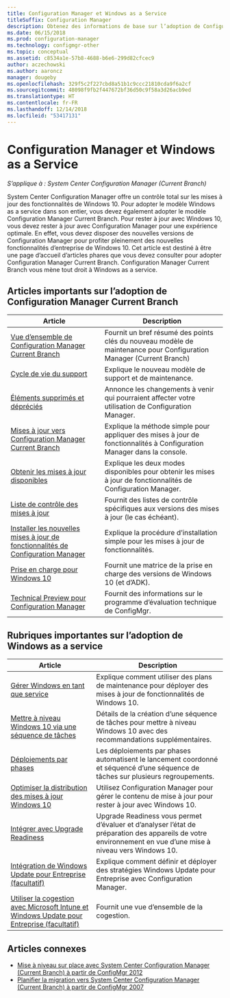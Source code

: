 ```yaml
---
title: Configuration Manager et Windows as a Service
titleSuffix: Configuration Manager
description: Obtenez des informations de base sur l’adoption de Configuration Manager Current Branch pour la prise en charge de Windows as a service.
ms.date: 06/15/2018
ms.prod: configuration-manager
ms.technology: configmgr-other
ms.topic: conceptual
ms.assetid: c8534a1e-57b8-4688-b6e6-299d82cfcec9
author: aczechowski
ms.author: aaroncz
manager: dougeby
ms.openlocfilehash: 329f5c2f227cbd8a51b1c9ccc21810cda9f6a2cf
ms.sourcegitcommit: 48098f9fb2f447672bf36d50c9f58a3d26acb9ed
ms.translationtype: HT
ms.contentlocale: fr-FR
ms.lasthandoff: 12/14/2018
ms.locfileid: "53417131"
---
```

# <a name="configuration-manager-and-windows-as-a-service"></a>Configuration Manager et Windows as a Service

*S’applique à : System Center Configuration Manager (Current Branch)*

System Center Configuration Manager offre un contrôle total sur les mises à jour des fonctionnalités de Windows 10. Pour adopter le modèle Windows as a service dans son entier, vous devez également adopter le modèle Configuration Manager Current Branch. Pour rester à jour avec Windows 10, vous devez rester à jour avec Configuration Manager pour une expérience optimale. En effet, vous devez disposer des nouvelles versions de Configuration Manager pour profiter pleinement des nouvelles fonctionnalités d’entreprise de Windows 10. Cet article est destiné à être une page d’accueil d’articles phares que vous devez consulter pour adopter Configuration Manager Current Branch. Configuration Manager Current Branch vous mène tout droit à Windows as a service.

## <a name="key-articles-about-adopting-configuration-manager-current-branch"></a>Articles importants sur l’adoption de Configuration Manager Current Branch

| Article        | Description          | 
| ------------- |-------------|
|[Vue d’ensemble de Configuration Manager Current Branch](/sccm/core/plan-design/changes/whats-new-incremental-versions)|Fournit un bref résumé des points clés du nouveau modèle de maintenance pour Configuration Manager (Current Branch)|
|[Cycle de vie du support](/sccm/core/servers/manage/current-branch-versions-supported)|Explique le nouveau modèle de support et de maintenance.|
|[Éléments supprimés et dépréciés](/sccm//core/plan-design/changes/deprecated/removed-and-deprecated)|Annonce les changements à venir qui pourraient affecter votre utilisation de Configuration Manager.|
|[Mises à jour vers Configuration Manager Current Branch](/sccm/core/servers/manage/updates)|Explique la méthode simple pour appliquer des mises à jour de fonctionnalités à Configuration Manager dans la console.|
|[Obtenir les mises à jour disponibles](/sccm/core/servers/manage/install-in-console-updates#get-available-updates)|Explique les deux modes disponibles pour obtenir les mises à jour de fonctionnalités de Configuration Manager.|
|[Liste de contrôle des mises à jour](/sccm/core/servers/manage/install-in-console-updates#bkmk_beforeinstall)|Fournit des listes de contrôle spécifiques aux versions des mises à jour (le cas échéant).| 
|[Installer les nouvelles mises à jour de fonctionnalités de Configuration Manager](/sccm/core/servers/manage/install-in-console-updates#bkmk_install)|Explique la procédure d’installation simple pour les mises à jour de fonctionnalités.|
|[Prise en charge pour Windows 10](/sccm/core/plan-design/configs/support-for-windows-10)|Fournit une matrice de la prise en charge des versions de Windows 10 (et d’ADK).|
|[Technical Preview pour Configuration Manager](/sccm/core/get-started/technical-preview)|Fournit des informations sur le programme d’évaluation technique de ConfigMgr.|


## <a name="key-articles-about-adopting-windows-as-a-service"></a>Rubriques importantes sur l’adoption de Windows as a service

| Article        | Description          | 
| ------------- |-------------|
|[Gérer Windows en tant que service](/sccm/osd/deploy-use/manage-windows-as-a-service)|Explique comment utiliser des plans de maintenance pour déployer des mises à jour de fonctionnalités de Windows 10.|
|[Mettre à niveau Windows 10 via une séquence de tâches](/sccm/osd/deploy-use/create-a-task-sequence-to-upgrade-an-operating-system)|Détails de la création d’une séquence de tâches pour mettre à niveau Windows 10 avec des recommandations supplémentaires.|
|[Déploiements par phases](/sccm/osd/deploy-use/create-phased-deployment-for-task-sequence)|Les déploiements par phases automatisent le lancement coordonné et séquencé d’une séquence de tâches sur plusieurs regroupements.|  
|[Optimiser la distribution des mises à jour Windows 10](/sccm/sum/deploy-use/optimize-windows-10-update-delivery)|Utilisez Configuration Manager pour gérer le contenu de mise à jour pour rester à jour avec Windows 10.|
|[Intégrer avec Upgrade Readiness](/sccm/core/clients/manage/upgrade/upgrade-analytics)|Upgrade Readiness vous permet d’évaluer et d’analyser l’état de préparation des appareils de votre environnement en vue d’une mise à niveau vers Windows 10.| 
|[Intégration de Windows Update pour Entreprise (facultatif)](/sccm/sum/deploy-use/integrate-windows-update-for-business-windows-10)|Explique comment définir et déployer des stratégies Windows Update pour Entreprise avec Configuration Manager.|
|[Utiliser la cogestion avec Microsoft Intune et Windows Update pour Entreprise (facultatif)](/sccm/core/clients/manage/co-management-overview)|Fournit une vue d’ensemble de la cogestion.| 


## <a name="related-articles"></a>Articles connexes

- [Mise à niveau sur place avec System Center Configuration Manager (Current Branch) à partir de ConfigMgr 2012](/sccm/core/servers/deploy/install/upgrade-to-configuration-manager)
- [Planifier la migration vers System Center Configuration Manager (Current Branch) à partir de ConfigMgr 2007](/sccm/core/migration/planning-for-migration)